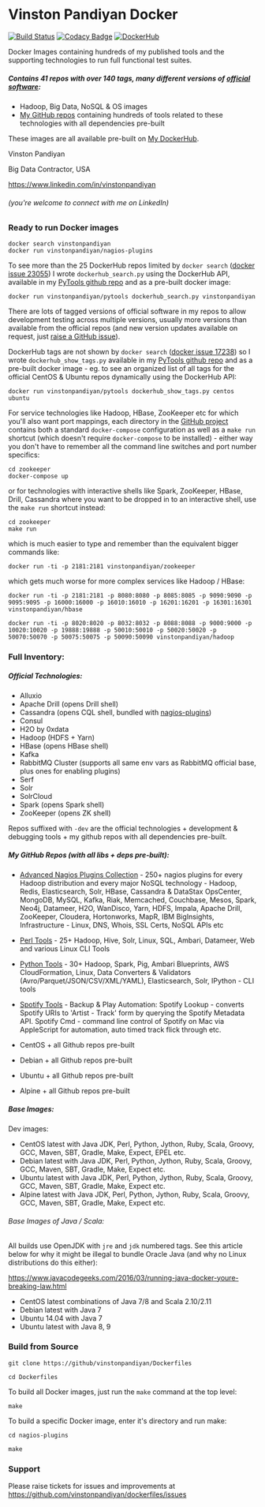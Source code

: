 Vinston Pandiyan Docker
=======================
[![Build Status](https://travis-ci.org/vinstonpandiyan/activiti-drools-example.svg?branch=master)](https://travis-ci.org/vinstonpandiyan/activiti-drools-example.svg?branch=master) [![Codacy Badge](https://api.codacy.com/project/badge/Grade/052c959cb6ee407586280f7b01c04b09)](https://www.codacy.com/app/vinstonpandiyan/activiti-drools-example?utm_source=github.com&amp;utm_medium=referral&amp;utm_content=vinstonpandiyan/activiti-drools-example&amp;utm_campaign=Badge_Grade) [![DockerHub](https://img.shields.io/badge/docker-available-blue.svg)](https://hub.docker.com/u/vinston/)

Docker Images containing hundreds of my published tools and the supporting technologies to run full functional test suites.

##### Contains 41 repos with over 140 tags, many different versions of [official software](https://github.com/vinstonpandiyan/Dockerfiles#official-technologies):

* Hadoop, Big Data, NoSQL & OS images
* [My GitHub repos](https://github.com/vinstonpandiyan) containing hundreds of tools related to these technologies with all dependencies pre-built

These images are all available pre-built on [My DockerHub](https://hub.docker.com/u/vinston/).

Vinston Pandiyan

Big Data Contractor, USA

https://www.linkedin.com/in/vinstonpandiyan
###### (you're welcome to connect with me on LinkedIn)

### Ready to run Docker images

```
docker search vinstonpandiyan
docker run vinstonpandiyan/nagios-plugins
```

To see more than the 25 DockerHub repos limited by ```docker search``` ([docker issue 23055](https://github.com/docker/docker/issues/23055)) I wrote ```dockerhub_search.py``` using the DockerHub API, available in my [PyTools github repo](https://github.com/vinstonpandiyan/pytools) and as a pre-built docker image:

```
docker run vinstonpandiyan/pytools dockerhub_search.py vinstonpandiyan
```

There are lots of tagged versions of official software in my repos to allow development testing across multiple versions, usually more versions than available from the official repos (and new version updates available on request, just [raise a GitHub issue](https://github.com/vinstonpandiyan/Dockerfiles/issues)).

DockerHub tags are not shown by ```docker search``` ([docker issue 17238](https://github.com/docker/docker/issues/17238)) so I wrote ```dockerhub_show_tags.py``` available in my [PyTools github repo](https://github.com/vinstonpandiyan/pytools) and as a pre-built docker image - eg. to see an organized list of all tags for the official CentOS & Ubuntu repos dynamically using the DockerHub API:

```
docker run vinstonpandiyan/pytools dockerhub_show_tags.py centos ubuntu
```

For service technologies like Hadoop, HBase, ZooKeeper etc for which you'll also want port mappings, each directory in the [GitHub project](https://github.com/vinstonpandiyan/dockerfiles) contains both a standard ` docker-compose ` configuration as well as a ` make run ` shortcut (which doesn't require ` docker-compose ` to be installed) - either way you don't have to remember all the command line switches and port number specifics:
```
cd zookeeper
docker-compose up
```
or for technologies with interactive shells like Spark, ZooKeeper, HBase, Drill, Cassandra where you want to be dropped in to an interactive shell, use the ` make run ` shortcut instead:
```
cd zookeeper
make run
```
which is much easier to type and remember than the equivalent bigger commands like:
```
docker run -ti -p 2181:2181 vinstonpandiyan/zookeeper
```
which gets much worse for more complex services like Hadoop / HBase:
```
docker run -ti -p 2181:2181 -p 8080:8080 -p 8085:8085 -p 9090:9090 -p 9095:9095 -p 16000:16000 -p 16010:16010 -p 16201:16201 -p 16301:16301 vinstonpandiyan/hbase
```
```
docker run -ti -p 8020:8020 -p 8032:8032 -p 8088:8088 -p 9000:9000 -p 10020:10020 -p 19888:19888 -p 50010:50010 -p 50020:50020 -p 50070:50070 -p 50075:50075 -p 50090:50090 vinstonpandiyan/hadoop
```

### Full Inventory:

##### Official Technologies:

- Alluxio
- Apache Drill (opens Drill shell)
- Cassandra (opens CQL shell, bundled with [nagios-plugins](https://github.com/vinstonpandiyan/nagios-plugins))
- Consul
- H2O by 0xdata
- Hadoop (HDFS + Yarn)
- HBase (opens HBase shell)
- Kafka
- RabbitMQ Cluster (supports all same env vars as RabbitMQ official base, plus ones for enabling plugins)
- Serf
- Solr
- SolrCloud
- Spark (opens Spark shell)
- ZooKeeper (opens ZK shell)

Repos suffixed with ```-dev``` are the official technologies + development & debugging tools + my github repos with all dependencies pre-built.

##### My GitHub Repos (with all libs + deps pre-built):

- [Advanced Nagios Plugins Collection](https://github.com/vinstonpandiyan/nagios-plugins) - 250+ nagios plugins for every Hadoop distribution and every major NoSQL technology - Hadoop, Redis, Elasticsearch, Solr, HBase, Cassandra & DataStax OpsCenter, MongoDB, MySQL, Kafka, Riak, Memcached, Couchbase, Mesos, Spark, Neo4j, Datameer, H2O, WanDisco, Yarn, HDFS, Impala, Apache Drill, ZooKeeper, Cloudera, Hortonworks, MapR, IBM BigInsights, Infrastructure - Linux, DNS, Whois, SSL Certs, NoSQL APIs etc
- [Perl Tools](https://github.com/vinstonpandiyan/tools) - 25+ Hadoop, Hive, Solr, Linux, SQL, Ambari, Datameer, Web and various Linux CLI Tools
- [Python Tools](https://github.com/vinstonpandiyan/pytools) - 30+ Hadoop, Spark, Pig, Ambari Blueprints, AWS CloudFormation, Linux, Data Converters & Validators (Avro/Parquet/JSON/CSV/XML/YAML), Elasticsearch, Solr, IPython - CLI tools
- [Spotify Tools](https://github.com/vinstonpandiyan/spotify-tools) - Backup & Play Automation: Spotify Lookup - converts Spotify URIs to 'Artist - Track' form by querying the Spotify Metadata API. Spotify Cmd - command line control of Spotify on Mac via AppleScript for automation, auto timed track flick through etc.

- CentOS + all Github repos pre-built
- Debian + all Github repos pre-built
- Ubuntu + all Github repos pre-built
- Alpine + all Github repos pre-built

##### Base Images:

Dev images:

- CentOS latest with Java JDK, Perl, Python, Jython, Ruby, Scala, Groovy, GCC, Maven, SBT, Gradle, Make, Expect, EPEL etc.
- Debian latest with Java JDK, Perl, Python, Jython, Ruby, Scala, Groovy, GCC, Maven, SBT, Gradle, Make, Expect etc.
- Ubuntu latest with Java JDK, Perl, Python, Jython, Ruby, Scala, Groovy, GCC, Maven, SBT, Gradle, Make, Expect etc.
- Alpine latest with Java JDK, Perl, Python, Jython, Ruby, Scala, Groovy, GCC, Maven, SBT, Gradle, Make, Expect etc.

###### Base Images of Java / Scala:

All builds use OpenJDK with ```jre``` and ```jdk``` numbered tags. See this article below for why it might be illegal to bundle Oracle Java (and why no Linux distributions do this either):

https://www.javacodegeeks.com/2016/03/running-java-docker-youre-breaking-law.html

- CentOS latest combinations of Java 7/8 and Scala 2.10/2.11
- Debian latest with Java 7
- Ubuntu 14.04 with Java 7
- Ubuntu latest with Java 8, 9

### Build from Source

```
git clone https://github/vinstonpandiyan/Dockerfiles

cd Dockerfiles
```

To build all Docker images, just run the ```make``` command at the top level:

```
make
```

To build a specific Docker image, enter it's directory and run make:

```
cd nagios-plugins

make
```

### Support

Please raise tickets for issues and improvements at https://github.com/vinstonpandiyan/dockerfiles/issues

